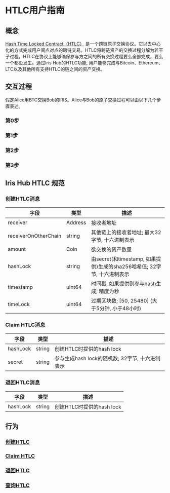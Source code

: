 # HTLC用户指南

## 概念

[Hash Time Locked Contract（HTLC）]() 是一个跨链原子交换协议。它以去中心化的方式完成用户间点对点的跨链交易。HTLC将跨链资产的交换过程分解为若干子过程。HTLC在协议上能够确保参与方之间的所有交换过程要么全部完成，要么一个都没发生。通过Iris Hub的HTLC功能, 用户能够完成与Bitcoin、Ethereum、LTC以及其他所有支持HTLC的链之间的资产交换。

## 交互过程

假定Alice用BTC交换Bob的IRIS。Alice与Bob的原子交换过程可以由以下几个步骤表述。

### 第0步

### 第1步

### 第2步

### 第3步

## Iris Hub HTLC 规范

### 创建HTLC消息

| **字段**       | **类型** | **描述**           |
|----------------|----------|------------------|
| receiver | Address | 接收者地址              |
| receiverOnOtherChain | string | 其他链上的接收者地址; 最大32字节, 十六进制表示 |
| amount | Coin | 欲交换的资产数量 |
| hashLock | string | 由secret(和timestamp, 如果提供)生成的sha256哈希值; 32字节, 十六进制表示 |
| timestamp | uint64 | 时间戳, 如果提供则参与hash生成; 精度为秒 |
| timeLock | uint64 | 过期区块数; [50, 25480] (大于5分钟, 小于48小时) |

### Claim HTLC消息

| **字段**       | **类型** | **描述**           |
|----------------|----------|------------------|
| hashLock | string | 创建HTLC时提供的hash lock |
| secret | string | 参与生成hash lock的随机数; 32字节, 十六进制表示 |

### 退回HTLC消息

| **字段**       | **类型** | **描述**           |
|----------------|----------|------------------|
| hashLock | string | 创建HTLC时提供的hash lock |

## 行为

### [创建HTLC]()
### [Claim HTLC]()
### [退回HTLC]()
### [查询HTLC]()
